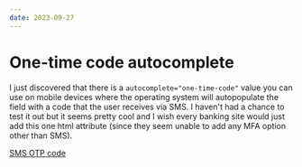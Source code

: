 ```yaml
---
date: 2023-09-27
---
```


# One-time code autocomplete

I just discovered that there is a `autocomplete="one-time-code"` value you can use on mobile devices where the operating system will autopopulate the field with a code that the user receives via SMS.
I haven't had a chance to test it out but it seems pretty cool and I wish every banking site would just add this one html attribute (since they seem unable to add any MFA option other than SMS).

[SMS OTP code](https://web.dev/articles/sms-otp-form#autocompleteone-time-code)
